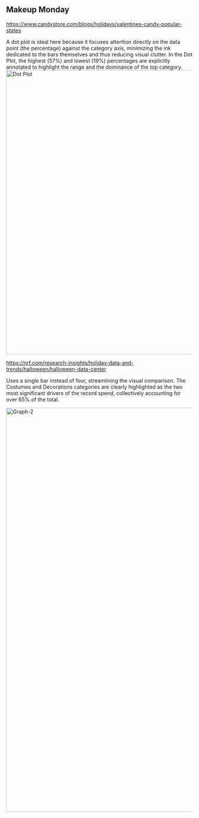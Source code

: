## Makeup Monday
https://www.candystore.com/blogs/holidays/valentines-candy-popular-states

A dot plot is ideal here because it focuses attention directly on the data point (the percentage) 
against the category axis, minimizing the ink dedicated to the bars themselves and thus reducing visual clutter.
In the Dot Plot, the highest (57%) and lowest (19%) percentages are explicitly annotated to highlight the range and the dominance of the top category.
<img width="1024" height="768" alt="Dot Plot" src="https://github.com/user-attachments/assets/cc21ceb7-2d3f-499f-9afa-a2eb6d295be5" />

https://nrf.com/research-insights/holiday-data-and-trends/halloween/halloween-data-center

Uses a single bar instead of four, streamlining the visual comparison. The Costumes and Decorations categories are
clearly highlighted as the two most significant drivers of the record spend, collectively accounting for over 65% of the total.

<img width="1519" height="1092" alt="Graph-2" src="https://github.com/user-attachments/assets/613ed412-4b11-4c4c-9f73-9a2723e77ab4" />

